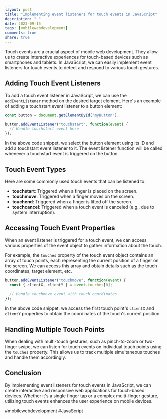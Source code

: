 ```yaml
---
layout: post
title: "Implementing event listeners for touch events in JavaScript"
description: " "
date: 2023-09-15
tags: [mobilewebdevelopment]
comments: true
share: true
---
```


Touch events are a crucial aspect of mobile web development. They allow us to create interactive experiences for touch-based devices such as smartphones and tablets. In JavaScript, we can easily implement event listeners for touch events to detect and respond to various touch gestures.

## Adding Touch Event Listeners

To add a touch event listener in JavaScript, we can use the `addEventListener` method on the desired target element. Here's an example of adding a touchstart event listener to a button element:

```javascript
const button = document.getElementById("myButton");

button.addEventListener("touchstart", function(event) {
  // Handle touchstart event here
});
```

In the above code snippet, we select the button element using its ID and add a touchstart event listener to it. The event listener function will be called whenever a touchstart event is triggered on the button.

## Touch Event Types

Here are some commonly used touch events that can be listened to:

- **touchstart**: Triggered when a finger is placed on the screen.
- **touchmove**: Triggered when a finger moves on the screen.
- **touchend**: Triggered when a finger is lifted off the screen.
- **touchcancel**: Triggered when a touch event is canceled (e.g., due to system interruption).

## Accessing Touch Event Properties

When an event listener is triggered for a touch event, we can access various properties of the event object to gather information about the touch.

For example, the `touches` property of the touch event object contains an array of touch points, each representing the current position of a finger on the screen. We can access this array and obtain details such as the touch coordinates, target element, etc.

```javascript
button.addEventListener("touchmove", function(event) {
  const { clientX, clientY } = event.touches[0];
  
  // Handle touchmove event with touch coordinates
});
```

In the above code snippet, we access the first touch point's `clientX` and `clientY` properties to obtain the coordinates of the touch's current position.

## Handling Multiple Touch Points

When dealing with multi-touch gestures, such as pinch-to-zoom or two-finger swipe, we can listen for touch events on individual touch points using the `touches` property. This allows us to track multiple simultaneous touches and handle them accordingly.

## Conclusion

By implementing event listeners for touch events in JavaScript, we can create interactive and responsive web applications for touch-based devices. Whether it's a single finger tap or a complex multi-finger gesture, utilizing touch events enhances the user experience on mobile devices.

#mobilewebdevelopment #JavaScript